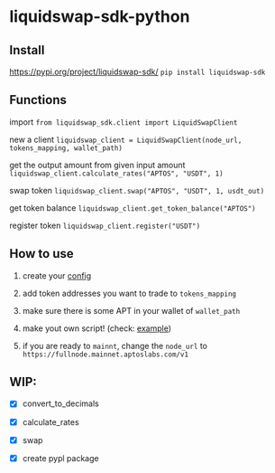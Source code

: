 # liquidswap-sdk-python


## Install
https://pypi.org/project/liquidswap-sdk/
`pip install liquidswap-sdk`

## Functions

import
`from liquidswap_sdk.client import LiquidSwapClient`

new a client
`liquidswap_client = LiquidSwapClient(node_url, tokens_mapping, wallet_path)`

get the output amount from given input amount
`liquidswap_client.calculate_rates("APTOS", "USDT", 1)`

swap token
`liquidswap_client.swap("APTOS", "USDT", 1, usdt_out)`

get token balance
`liquidswap_client.get_token_balance("APTOS")`

register token
`liquidswap_client.register("USDT")`


## How to use

1. create your [config](config.py)

2. add token addresses you want to trade to `tokens_mapping`

3. make sure there is some APT in your wallet of `wallet_path`

4. make yout own script! (check: [example](example.py))

5. if you are ready to `mainnt`, change the `node_url` to `https://fullnode.mainnet.aptoslabs.com/v1`


## WIP:

- [x] convert_to_decimals
- [x] calculate_rates
- [x] swap
- [x] create pypl package


